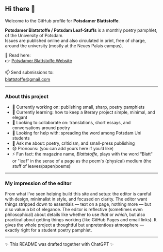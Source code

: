 ## Hi there 👋

Welcome to the GitHub profile for **Potsdamer Blattstoffe**.  

**Potsdamer Blattstoffe / Potsdam Leaf-Stuffs** is a monthly poetry pamphlet,  
of the University of Potsdam.  
Issues are published online and also circulated in print, free of charge,  
around the university (mostly at the Neues Palais campus).  

📖 Read here:  
👉 [Potsdamer Blattstoffe Website](https://potsdamer-blattstoffe.github.io/potsdamer-blattstoffe/)

📫 Send submissions to:  
[blattstoffe@gmail.com](mailto:blattstoffe@gmail.com)

---

### About this project
- 🔭 Currently working on: publishing small, sharp, poetry pamphlets  
- 🌱 Currently learning: how to keep a literary project simple, minimal, and elegant  
- 👯 Looking to collaborate on: translations, short essays, and conversations around poetry  
- 🤔 Looking for help with: spreading the word among Potsdam Uni students  
- 💬 Ask me about: poetry, criticism, and small-press publishing  
- 😄 Pronouns: (you can add yours here if you’d like)  
- ⚡ Fun fact: the magazine name, *Blattstoffe*, plays with the word “Blatt" or "leaf” in the sense of a page as the poem's (physical) medium (the stuff of leaves/paper/poems)  

---

### My impression of the editor  
From what I’ve seen helping build this site and setup: the editor is careful with design, minimalist in style, and focused on clarity. The editor want things stripped down to essentials — text on a page, nothing more — but also value a bit of elegance. The editor is reflective (sometimes even philosophical) about details like whether to use *that* or *which*, but also practical about getting things working (like GitHub Pages and email links). It gives the whole project a thoughtful but unpretentious atmosphere — exactly right for a student poetry pamphlet.  

---

✨ This README was drafted together with ChatGPT ✨
